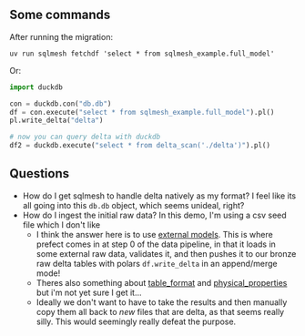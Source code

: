 ## Some commands

After running the migration:

`uv run sqlmesh fetchdf 'select * from sqlmesh_example.full_model'`

Or:
```py
import duckdb

con = duckdb.con("db.db")
df = con.execute("select * from sqlmesh_example.full_model").pl()
pl.write_delta("delta")

# now you can query delta with duckdb
df2 = duckdb.execute("select * from delta_scan('./delta')").pl()
```

## Questions
* How do I get sqlmesh to handle delta natively as my format? I feel like its all going into this `db.db` object, which seems unideal, right?
* How do I ingest the initial raw data? In this demo, I'm using a csv seed file which I don't like
  * I think the answer here is to use [external models](https://sqlmesh.readthedocs.io/en/stable/concepts/models/external_models). This is where prefect comes in at step 0 of the data pipeline, in that it loads in some external raw data, validates it, and then pushes it to our bronze raw delta tables with polars `df.write_delta` in an append/merge mode!
  * Theres also something about [table_format](https://sqlmesh.readthedocs.io/en/stable/concepts/models/overview/?h=parquet#table_format) and [physical_properties](https://sqlmesh.readthedocs.io/en/stable/concepts/models/overview/?h=parquet#physical_properties) but i'm not yet sure I get it...
  * Ideally we don't want to have to take the results and then manually copy them all back to _new_ files that are delta, as that seems really silly. This would seemingly really defeat the purpose.